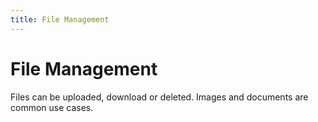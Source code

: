 ```yaml
---
title: File Management
---
```


# File Management

Files can be uploaded, download or deleted. Images and documents are common use cases.
